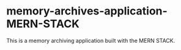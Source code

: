 # memory-archives-application-MERN-STACK
This is a memory archiving application built with the MERN STACK.
